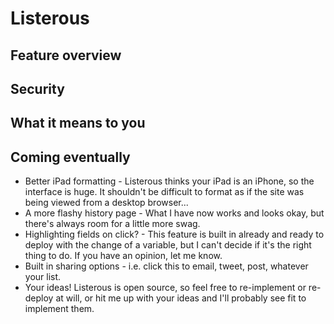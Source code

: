 Listerous
=========

Feature overview
----------------

Security
--------

What it means to you
--------------------

Coming eventually
-----------------
*   Better iPad formatting - Listerous thinks your iPad is an iPhone, so the interface is huge. It shouldn't be difficult to format as if the site was being viewed from a desktop browser...
*   A more flashy history page - What I have now works and looks okay, but there's always room for a little more swag.
*   Highlighting fields on click? - This feature is built in already and ready to deploy with the change of a variable, but I can't decide if it's the right thing to do. If you have an opinion, let me know.
*   Built in sharing options - i.e. click this to email, tweet, post, whatever your list.
*   Your ideas! Listerous is open source, so feel free to re-implement or re-deploy at will, or hit me up with your ideas and I'll probably see fit to implement them.